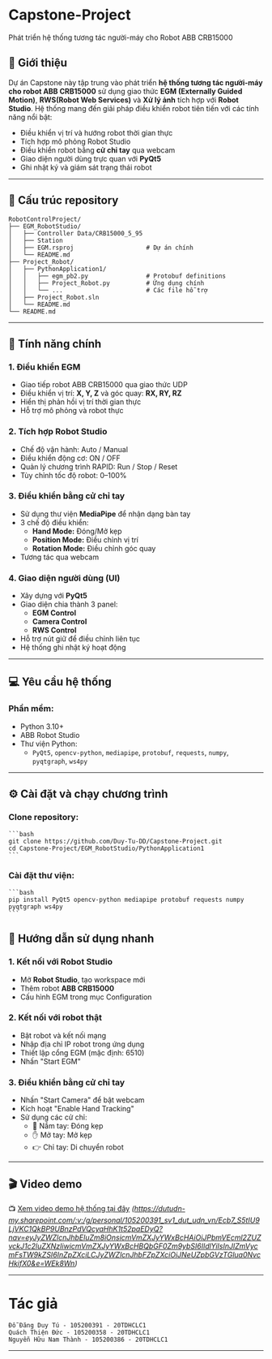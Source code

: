 # Capstone-Project
Phát triển hệ thống tương tác người-máy cho Robot ABB CRB15000
## 📌 Giới thiệu
Dự án Capstone này tập trung vào phát triển **hệ thống tương tác người-máy cho robot ABB CRB15000** sử dụng giao thức **EGM (Externally Guided Motion)**, **RWS(Robot Web Services)** và **Xử lý ảnh** tích hợp với **Robot Studio**. Hệ thống mang đến giải pháp điều khiển robot tiên tiến với các tính năng nổi bật:

- Điều khiển vị trí và hướng robot thời gian thực  
- Tích hợp mô phỏng Robot Studio  
- Điều khiển robot bằng **cử chỉ tay** qua webcam  
- Giao diện người dùng trực quan với **PyQt5**  
- Ghi nhật ký và giám sát trạng thái robot  
---
## 📁 Cấu trúc repository
    RobotControlProject/
    ├── EGM_RobotStudio/                  
    │   ├── Controller Data/CRB15000_5_95
    │   ├── Station
    │   ├── EGM.rsproj                    # Dự án chính
    │   └── README.md 
    ├── Project_Robot/                    
    │   ├── PythonApplication1/
    │   │   ├── egm_pb2.py                # Protobuf definitions
    │   │   ├── Project_Robot.py          # Ứng dụng chính
    │   │   └── ...                       # Các file hỗ trợ
    │   ├── Project_Robot.sln        
    │   └── README.md       
    └── README.md                         
---

## 🧠 Tính năng chính
  ### 1. Điều khiển EGM
  - Giao tiếp robot ABB CRB15000 qua giao thức UDP  
  - Điều khiển vị trí: **X, Y, Z** và góc quay: **RX, RY, RZ**  
  - Hiển thị phản hồi vị trí thời gian thực  
  - Hỗ trợ mô phỏng và robot thực  

  ### 2. Tích hợp Robot Studio
  - Chế độ vận hành: Auto / Manual  
  - Điều khiển động cơ: ON / OFF  
  - Quản lý chương trình RAPID: Run / Stop / Reset  
  - Tùy chỉnh tốc độ robot: 0–100%  

  ### 3. Điều khiển bằng cử chỉ tay
  - Sử dụng thư viện **MediaPipe** để nhận dạng bàn tay  
  - 3 chế độ điều khiển:
    - **Hand Mode:** Đóng/Mở kẹp
    - **Position Mode:** Điều chỉnh vị trí  
    - **Rotation Mode:** Điều chỉnh góc quay  
  - Tương tác qua webcam  

  ###  4. Giao diện người dùng (UI)

  - Xây dựng với **PyQt5**  
  - Giao diện chia thành 3 panel:
    - **EGM Control**
    - **Camera Control**
    - **RWS Control**  
  - Hỗ trợ nút giữ để điều chỉnh liên tục  
  - Hệ thống ghi nhật ký hoạt động  
---

## 💻 Yêu cầu hệ thống
### Phần mềm:

- Python 3.10+  
- ABB Robot Studio  
- Thư viện Python:
  - `PyQt5`, `opencv-python`, `mediapipe`, `protobuf`, `requests`, `numpy`, `pyqtgraph`, `ws4py`  
---

## ⚙️ Cài đặt và chạy chương trình

  ### Clone repository:

    ```bash
    git clone https://github.com/Duy-Tu-DD/Capstone-Project.git
    cd Capstone-Project/EGM_RobotStudio/PythonApplication1
    ```
  ### Cài đặt thư viện:

    ```bash
    pip install PyQt5 opencv-python mediapipe protobuf requests numpy pyqtgraph ws4py
    ```

## 📘 Hướng dẫn sử dụng nhanh

  ### 1. Kết nối với Robot Studio

  - Mở **Robot Studio**, tạo workspace mới  
  - Thêm robot **ABB CRB15000**  
  - Cấu hình EGM trong mục Configuration  

  ### 2. Kết nối với robot thật

  - Bật robot và kết nối mạng  
  - Nhập địa chỉ IP robot trong ứng dụng  
  - Thiết lập cổng EGM (mặc định: 6510)  
  - Nhấn "Start EGM"  

  ### 3. Điều khiển bằng cử chỉ tay

  - Nhấn "Start Camera" để bật webcam  
  - Kích hoạt "Enable Hand Tracking"  
  - Sử dụng các cử chỉ:
    - 👊 Nắm tay: Đóng kẹp  
    - ✋ Mở tay: Mở kẹp  
    - 👉 Chỉ tay: Di chuyển robot  

  ---

## 🎬 Video demo

📺 [Xem video demo hệ thống tại đây](#) *(https://dutudn-my.sharepoint.com/:v:/g/personal/105200391_sv1_dut_udn_vn/Ecb7_S5tIU9LjVKC1QkBP9UBnzPdVQcyaHhK1t52paEDyQ?nav=eyJyZWZlcnJhbEluZm8iOnsicmVmZXJyYWxBcHAiOiJPbmVEcml2ZUZvckJ1c2luZXNzIiwicmVmZXJyYWxBcHBQbGF0Zm9ybSI6IldlYiIsInJlZmVycmFsTW9kZSI6InZpZXciLCJyZWZlcnJhbFZpZXciOiJNeUZpbGVzTGlua0NvcHkifX0&e=WEk8Wn)*

---

# Tác giả
    Đỗ Đăng Duy Tú - 105200391 - 20TDHCLC1 
    Quách Thiện Đức - 105200358 - 20TDHCLC1
    Nguyễn Hữu Nam Thành - 105200386 - 20TDHCLC1
---

